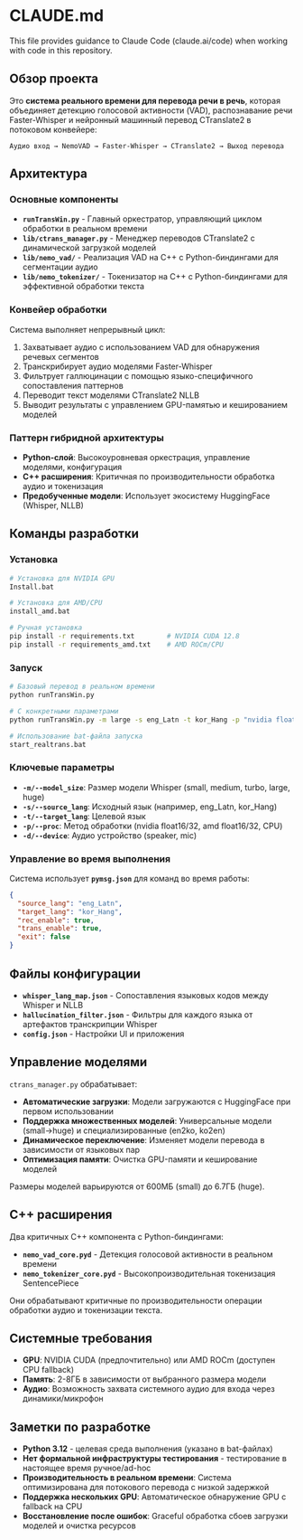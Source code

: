 # CLAUDE.md

This file provides guidance to Claude Code (claude.ai/code) when working with code in this repository.

## Обзор проекта

Это **система реального времени для перевода речи в речь**, которая объединяет детекцию голосовой активности (VAD), распознавание речи Faster-Whisper и нейронный машинный перевод CTranslate2 в потоковом конвейере:

```
Аудио вход → NemoVAD → Faster-Whisper → CTranslate2 → Выход перевода
```

## Архитектура

### Основные компоненты

- **`runTransWin.py`** - Главный оркестратор, управляющий циклом обработки в реальном времени
- **`lib/ctrans_manager.py`** - Менеджер переводов CTranslate2 с динамической загрузкой моделей
- **`lib/nemo_vad/`** - Реализация VAD на C++ с Python-биндингами для сегментации аудио
- **`lib/nemo_tokenizer/`** - Токенизатор на C++ с Python-биндингами для эффективной обработки текста

### Конвейер обработки

Система выполняет непрерывный цикл:
1. Захватывает аудио с использованием VAD для обнаружения речевых сегментов
2. Транскрибирует аудио моделями Faster-Whisper
3. Фильтрует галлюцинации с помощью языко-специфичного сопоставления паттернов
4. Переводит текст моделями CTranslate2 NLLB
5. Выводит результаты с управлением GPU-памятью и кешированием моделей

### Паттерн гибридной архитектуры

- **Python-слой**: Высокоуровневая оркестрация, управление моделями, конфигурация
- **C++ расширения**: Критичная по производительности обработка аудио и токенизация
- **Предобученные модели**: Использует экосистему HuggingFace (Whisper, NLLB)

## Команды разработки

### Установка
```bash
# Установка для NVIDIA GPU
Install.bat

# Установка для AMD/CPU
install_amd.bat

# Ручная установка
pip install -r requirements.txt        # NVIDIA CUDA 12.8
pip install -r requirements_amd.txt    # AMD ROCm/CPU
```

### Запуск
```bash
# Базовый перевод в реальном времени
python runTransWin.py

# С конкретными параметрами
python runTransWin.py -m large -s eng_Latn -t kor_Hang -p "nvidia float16"

# Использование bat-файла запуска
start_realtrans.bat
```

### Ключевые параметры
- **`-m/--model_size`**: Размер модели Whisper (small, medium, turbo, large, huge)
- **`-s/--source_lang`**: Исходный язык (например, eng_Latn, kor_Hang)
- **`-t/--target_lang`**: Целевой язык
- **`-p/--proc`**: Метод обработки (nvidia float16/32, amd float16/32, CPU)
- **`-d/--device`**: Аудио устройство (speaker, mic)

### Управление во время выполнения
Система использует **`pymsg.json`** для команд во время работы:
```json
{
  "source_lang": "eng_Latn",
  "target_lang": "kor_Hang", 
  "rec_enable": true,
  "trans_enable": true,
  "exit": false
}
```

## Файлы конфигурации

- **`whisper_lang_map.json`** - Сопоставления языковых кодов между Whisper и NLLB
- **`hallucination_filter.json`** - Фильтры для каждого языка от артефактов транскрипции Whisper
- **`config.json`** - Настройки UI и приложения

## Управление моделями

`ctrans_manager.py` обрабатывает:
- **Автоматические загрузки**: Модели загружаются с HuggingFace при первом использовании
- **Поддержка множественных моделей**: Универсальные модели (small→huge) и специализированные (en2ko, ko2en)
- **Динамическое переключение**: Изменяет модели перевода в зависимости от языковых пар
- **Оптимизация памяти**: Очистка GPU-памяти и кеширование моделей

Размеры моделей варьируются от 600МБ (small) до 6.7ГБ (huge).

## C++ расширения

Два критичных C++ компонента с Python-биндингами:
- **`nemo_vad_core.pyd`** - Детекция голосовой активности в реальном времени
- **`nemo_tokenizer_core.pyd`** - Высокопроизводительная токенизация SentencePiece

Они обрабатывают критичные по производительности операции обработки аудио и токенизации текста.

## Системные требования

- **GPU**: NVIDIA CUDA (предпочтительно) или AMD ROCm (доступен CPU fallback)
- **Память**: 2-8ГБ в зависимости от выбранного размера модели
- **Аудио**: Возможность захвата системного аудио для входа через динамики/микрофон

## Заметки по разработке

- **Python 3.12** - целевая среда выполнения (указано в bat-файлах)
- **Нет формальной инфраструктуры тестирования** - тестирование в настоящее время ручное/ad-hoc
- **Производительность в реальном времени**: Система оптимизирована для потокового перевода с низкой задержкой
- **Поддержка нескольких GPU**: Автоматическое обнаружение GPU с fallback на CPU
- **Восстановление после ошибок**: Graceful обработка сбоев загрузки моделей и очистка ресурсов